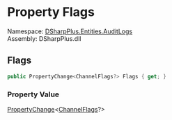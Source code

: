 # Property Flags

Namespace: [DSharpPlus.Entities.AuditLogs](DSharpPlus.Entities.AuditLogs.md)  
Assembly: DSharpPlus.dll

## <a id="DSharpPlus_Entities_AuditLogs_DiscordAuditLogChannelEntry_Flags"></a>Flags

```csharp
public PropertyChange<ChannelFlags?> Flags { get; }
```

### Property Value

[PropertyChange](DSharpPlus.Entities.AuditLogs.PropertyChange\-1.md)<[ChannelFlags](DSharpPlus.ChannelFlags.md)?\>

